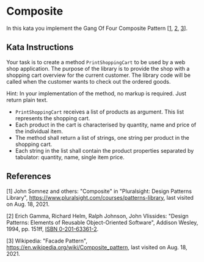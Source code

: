 # Composite

In this kata you implement the Gang Of Four Composite Pattern [[1](#ref-1), [2](#ref-2), [3](#ref-3)].

## Kata Instructions

Your task is to create a method `PrintShoppingCart` to be used by a web shop application. The purpose of the library is to provide the shop with a shopping cart overview for the current customer. The library code will be called when the customer wants to check out the ordered goods.

Hint: In your implementation of the method, no markup is required. Just return plain text.

- `PrintShoppingCart` receives a list of products as argument. This list represents the shopping cart.
- Each product in the cart is characterised by quantity, name and price of the individual item.
- The method shall return a list of strings, one string per product in the shopping cart.
- Each string in the list shall contain the product properties separated by tabulator: quantity, name, single item price.

## References

<a name="ref-1">[1]</a> John Somnez and others: "Composite" in "Pluralsight: Design Patterns Library", https://www.pluralsight.com/courses/patterns-library, last visited on Aug. 18, 2021.

<a name="ref-2">[2]</a> Erich Gamma, Richard Helm, Ralph Johnson, John Vlissides: "Design Patterns: Elements of Reusable Object-Oriented Software", Addison Wesley, 1994, pp. 151ff, [ISBN 0-201-63361-2](https://en.wikipedia.org/wiki/Special:BookSources/0-201-63361-2).

<a name="ref-3">[3]</a> Wikipedia: "Facade Pattern", https://en.wikipedia.org/wiki/Composite_pattern, last visited on Aug. 18, 2021.
